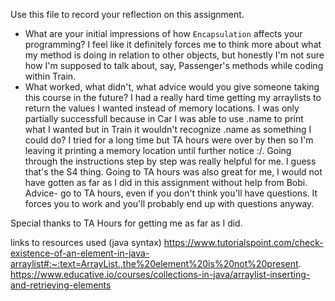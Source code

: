 Use this file to record your reflection on this assignment.

- What are your initial impressions of how `Encapsulation` affects your programming?
I feel like it definitely forces me to think more about what my method is doing in relation to other objects, but honestly I'm not sure how I'm supposed to talk about, say, Passenger's methods while coding within Train. 
- What worked, what didn't, what advice would you give someone taking this course in the future?
I had a really hard time getting my arraylists to return the values I wanted instead of memory locations. I was only partially successfull because in Car I was able to use .name to print what I wanted but in Train it wouldn't recognize .name as something I could do? I tried for a long time but TA hours were over by then so I'm leaving it printing a memory location until further notice :/. 
Going through the instructions step by step was really helpful for me. I guess that's the S4 thing. Going to TA hours was also great for me, I would not have gotten as far as I did in this assignment without help from Bobi. 
Advice- go to TA hours, even if you don't think you'll have questions. It forces you to work and you'll probably end up with questions anyway. 


Special thanks to TA Hours for getting me as far as I did.

links to resources used (java syntax) 
https://www.tutorialspoint.com/check-existence-of-an-element-in-java-arraylist#:~:text=ArrayList.,the%20element%20is%20not%20present. 
https://www.educative.io/courses/collections-in-java/arraylist-inserting-and-retrieving-elements 


